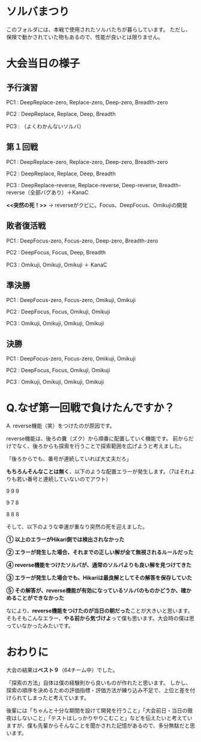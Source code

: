 # ソルバまつり
このフォルダには、本戦で使用されたソルバたちが暮らしています。
ただし、保険で動かされていた物もあるので、性能が良いとは限りません。

# 大会当日の様子
## 予行演習
 PC1 : DeepReplace-zero, Replace-zero, Deep-zero, Breadth-zero
 
 PC2 : DeepReplace, Replace, Deep, Breadth
 
 PC3 : （よくわかんないソルバ）
 
## 第１回戦
 PC1 : DeepReplace-zero, Replace-zero, Deep-zero, Breadth-zero
 
 PC2 : DeepReplace, Replace, Deep, Breadth
 
 PC3 : DeepReplace-reverse, Replace-reverse, Deep-reverse, Breadth-reverse（全部バグあり）＋KanaC
 
**<<突然の死！>>** → reverseがクビに。Focus、DeepFocus、Omikujiの開発

## 敗者復活戦
 PC1 : DeepFocus-zero, Focus-zero, Deep-zero, Breadth-zero
 
 PC2 : DeepFocus, Focus, Deep, Breadth
 
 PC3 : Omikuji, Omikuji, Omikuji ＋ KanaC

## 準決勝
 PC1 : DeepFocus-zero, Focus-zero, Omikuji, Omikuji
 
 PC2 : DeepFocus, Focus, Omikuji, Omikuji
 
 PC3 : Omikuji, Omikuji, Omikuji, Omikuji
 
## 決勝
 PC1 : DeepFocus-zero, Focus-zero, Omikuji, Omikuji
 
 PC2 : DeepFocus, Focus, Omikuji, Omikuji
 
 PC3 : Omikuji, Omikuji, Omikuji, Omikuji
 
# Q.なぜ第一回戦で負けたんですか？
A. reverse機能（笑）をつけたのが原因です。

reverse機能は、後ろの糞（ズク）から順番に配置していく機能です。
前からだけでなく、後ろからも探索を行うことで探索範囲を広げようと考えました。

「後ろからでも、番号が連続していれば大丈夫だろ」

**もちろんそんなことは無く**、以下のような配置エラーが発生します。（7はそれよりも若い番号と連続していないのでアウト）

9 9 9

9 7 8

8 8 8


そして、以下のような幸運が重なり突然の死を迎えました。

**① 以上のエラーがHikari側では検出されなかった**

**② エラーが発生した場合、それまでの正しい解が全て無視されるルールだった**

**④ reverse機能をつけたソルバが、通常のソルバよりも良い解を見つけてきた**

**③ エラーが発生した場合でも、Hikariは最良解としてその解答を保存していた**

**⑤ その解答が、reverse機能が有効になっているソルバのものかどうか、確かめることができなかった**

なにより、**reverse機能をつけたのが当日の朝だった**ことが大きいと思います。
そもそもこんなエラー、**やる前から気づけよ**って僕も思います。大会時の僕は思っていなかったみたいです。

# おわりに
大会の結果は**ベスト９**（64チーム中）でした。

「探索の方法」自体は僕の経験則から良いものが作れたと思います。
しかし、探索の順序を決めるための評価指標・評価方法が練り込み不足で、上位と差を付けられてしまったと考えています。

後輩には「ちゃんと十分な期間を設けて開発を行うこと」「大会前日・当日の徹夜はしないこと」「テストはしっかりやりこむこと」などを伝えたいと考えていますが、僕も先輩からそんなことを聞かされた記憶があるので、多分無駄だと思います。

